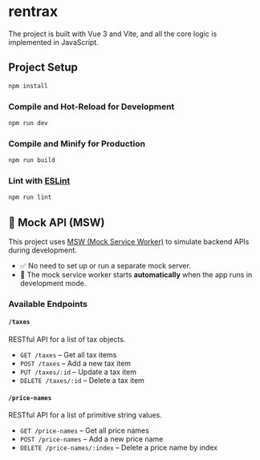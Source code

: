 # rentrax

The project is built with Vue 3 and Vite, and all the core logic is implemented in JavaScript.

## Project Setup

```sh
npm install
```

### Compile and Hot-Reload for Development

```sh
npm run dev
```

### Compile and Minify for Production

```sh
npm run build
```

### Lint with [ESLint](https://eslint.org/)

```sh
npm run lint
```

## 🧪 Mock API (MSW)

This project uses [MSW (Mock Service Worker)](https://mswjs.io/) to simulate backend APIs during development.

- ✅ No need to set up or run a separate mock server.
- 🚀 The mock service worker starts **automatically** when the app runs in development mode.

### Available Endpoints

#### `/taxes`

RESTful API for a list of tax objects.

- `GET /taxes` – Get all tax items
- `POST /taxes` – Add a new tax item
- `PUT /taxes/:id` – Update a tax item
- `DELETE /taxes/:id` – Delete a tax item

#### `/price-names`

RESTful API for a list of primitive string values.

- `GET /price-names` – Get all price names
- `POST /price-names` – Add a new price name
- `DELETE /price-names/:index` – Delete a price name by index
